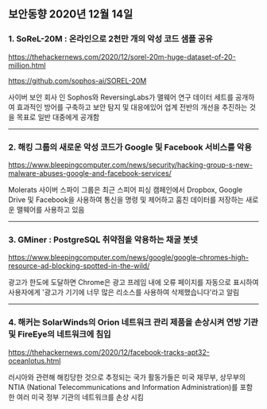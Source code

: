 ## 보안동향 2020년 12월 14일  

  
### 1. SoReL-20M : 온라인으로  2천만 개의 악성 코드 샘플 공유


https://thehackernews.com/2020/12/sorel-20m-huge-dataset-of-20-million.html 

https://github.com/sophos-ai/SOREL-20M 

 
사이버 보안 회사 인 Sophos와 ReversingLabs가 맬웨어 연구 데이터 세트를 공개하여 효과적인 방어를 구축하고 보안 탐지 및 대응에있어 업계 전반의 개선을 추진하는 것을 목표로 일반 대중에게 공개함  

---


### 2. 해킹 그룹의 새로운 악성 코드가 Google 및 Facebook 서비스를 악용


https://www.bleepingcomputer.com/news/security/hacking-group-s-new-malware-abuses-google-and-facebook-services/ 


Molerats 사이버 스파이 그룹은 최근 스피어 피싱 캠페인에서 Dropbox, Google Drive 및 Facebook을 사용하여 통신을 명령 및 제어하고 훔친 데이터를 저장하는 새로운 맬웨어를 사용하고 있음  


---


### 3. GMiner : PostgreSQL 취약점을 악용하는 채굴 봇넷


https://www.bleepingcomputer.com/news/google/google-chromes-high-resource-ad-blocking-spotted-in-the-wild/


광고가 한도에 도달하면 Chrome은 광고 프레임 내에 오류 페이지를 자동으로 표시하여 사용자에게 '광고가 기기에 너무 많은 리소스를 사용하여 삭제했습니다'라고 알림  
 


---
  

### 4. 해커는 SolarWinds의 Orion 네트워크 관리 제품을 손상시켜 연방 기관 및 FireEye의 네트워크에 침입


https://thehackernews.com/2020/12/facebook-tracks-apt32-oceanlotus.html


러시아와 관련해 해킹당한 것으로 추정되는 국가 활동가들은 미국 재무부, 
상무부의 NTIA (National Telecommunications and Information Administration)를 포함한 여러 미국 정부 기관의 네트워크를 손상 시킴
